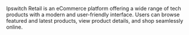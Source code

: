 Ipswitch Retail is an eCommerce platform offering a wide range of tech products with a modern and user-friendly interface. Users can browse featured and latest products, view product details, and shop seamlessly online.
